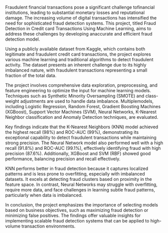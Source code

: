 Fraudulent financial transactions pose ​a significant challenge​ to ​financial institutions,​ ​leading to substantial​ monetary ​losses and reputational damage. The increasing​ volume of digital transactions has intensified ​the need for​ sophisticated fraud detection systems. This project, titled Fraud Detection in Credit card Transactions Using Machine Learning, ​aims to address these challenges by developing​ an ​accurate and​ efficient fraud detection model. 

​​Using a publicly available dataset from Kaggle​, which contains ​both legitimate and​ ​fraudulent credit card transactions, the​ project explores various machine learning and traditional algorithms to detect fraudulent activity. The dataset presents an inherent challenge due to its highly imbalanced nature, with fraudulent transactions representing a small fraction of the total data. 

The project involves comprehensive data exploration, preprocessing, and feature engineering to optimize the input for machine learning models. ​Techniques such as​ ​Synthetic Minority Oversampling (SMOTE​) and class-weight adjustments are used to handle data imbalance. Multiple ​models, including Logistic Regression, Random​ ​Forest, Gradient Boosting Machines​ (XGBoost), Support Vector Machines (SVM), Neural Networks, K-Nearest Neighbor classification and Anomaly Detection techniques, are evaluated. 

Key findings indicate that the K-Nearest Neighbors (KNN) model achieved the highest recall (98%) and ROC-AUC (99%), demonstrating its exceptional capability to detect fraudulent transactions while maintaining strong precision. The Neural Network model also performed well with a high recall (91.8%) and ROC-AUC (99.1%), effectively identifying fraud with high precision (87.6%). Additionally, XGBoost and SVM (RBF) showed good performance, balancing precision and recall effectively. 

 
KNN performs better in fraud detection because it captures localized patterns and is less prone to overfitting, especially with imbalanced datasets. It excels at detecting fraud clusters based on proximity in the feature space. In contrast, Neural Networks may struggle with overfitting, require more data, and face challenges in learning subtle fraud patterns, particularly when data is imbalanced. 

In conclusion, the project emphasizes the importance of selecting models based on business objectives, such as maximizing fraud detection or minimizing false positives. The findings offer valuable insights for implementing scalable fraud detection systems that can be applied to high-volume transaction environments. 
